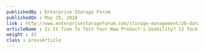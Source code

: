 ```yaml
---
publishedBy : Enterprise Storage Forum
publishedOn : May 29, 2018
link : http://www.enterprisestorageforum.com/storage-management/20-data-storage-startups-to-watch.html
articleName : Is It Time To Test Your New Product's Usability? 13 Tech Experts Weigh In
weight : 42 
class : pressArticle
---
```

